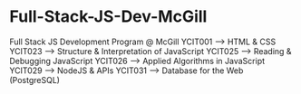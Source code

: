 # Full-Stack-JS-Dev-McGill

Full Stack JS Development Program @ McGill
YCIT001 --> HTML & CSS
YCIT023 --> Structure & Interpretation of JavaScript
YCIT025 --> Reading & Debugging JavaScript
YCIT026 --> Applied Algorithms in JavaScript
YCIT029 --> NodeJS & APIs
YCIT031 --> Database for the Web (PostgreSQL)
